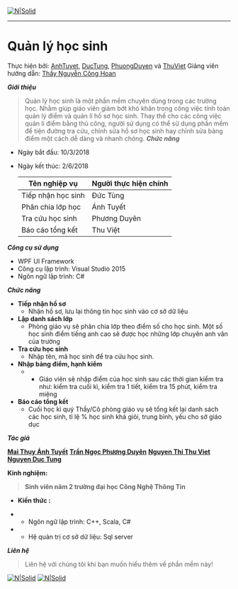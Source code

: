 [![N|Solid](https://i.imgur.com/co6SMdm.png)](https://www.uit.edu.vn/)

---
# Quản lý học sinh
Thực hiện bởi: [AnhTuyet](https://github.com/marianhtuyet), [DucTung](https://github.com/vinhproct13xx), [PhuongDuyen](https://github.com/tranngocphuongduyen) và [ThuViet](https://github.com/ThuViet)
Giảng viên hướng dẫn: [Thầy Nguyễn Công Hoan](https://www.facebook.com/hoan.nguyen.khan)



_**Giới thiệu**_
>Quản lý học sinh là một phần mềm chuyên dùng trong các trường học. Nhằm giúp giáo viên giảm bớt khó khăn trong công việc tính toán quản lý điểm và quản lí hồ sơ học sinh. Thay thế cho các công việc quản lí điểm bằng thủ công, người sử dụng có thể sử dụng phần mềm để tiện đường tra cứu, chỉnh sửa hồ sơ học sinh hay chỉnh sửa bảng điểm một cách dễ dàng và nhanh chóng.
_**Chức năng**_

- Ngày bắt đầu: 10/3/2018
- Ngày kết thúc: 2/6/2018

  Tên nghiệp vụ |  Người thực hiện chính 
  ---|---
    Tiếp nhận học sinh  |  Đức Tùng  |
    Phân chia lớp học |  Ánh Tuyết  |
    Tra cứu học sinh |  Phương Duyên  |
    Báo cáo tổng kết |  Thu Việt  |


_**Công cụ sử dụng**_

- WPF UI Framework
- Công cụ lập trình: Visual Studio 2015
- Ngôn ngữ lập trình: C#

_**Chức năng**_

-    **Tiếp nhận hồ sơ**
        - Nhận hồ sơ, lưu lại thông tin học sinh vào cơ sở dữ liệu 
-    **Lập danh sách lớp**
        - Phòng giáo vụ sẽ phân chia lớp theo điểm số cho học sinh. Một số học sinh điểm tiếng anh cao sẽ được học những lớp chuyên anh văn của trường
-    **Tra cứu học sinh**
        - Nhập tên, mã học sinh để tra cứu học sinh.
-    **Nhập bảng điểm, hạnh kiểm**
        - -	Giáo viên sẽ nhập điểm của học sinh sau các thời gian kiểm tra như: kiểm tra cuối kì, kiểm tra 1 tiết, kiểm tra 15 phút, kiểm tra miệng
-    **Báo cáo tổng kết**
        - Cuối học kì quý Thầy/Cô phòng giáo vụ sẽ tổng kết lại danh sách các học sinh, tỉ lệ % học sinh khá giỏi, trung bình, yếu cho sở giáo dục

_**Tác giả**_




[**Mai Thụy Ánh Tuyết**](https://www.facebook.com/maria.anhtuyet.14)
[**Trần Ngọc Phương Duyên**](https://www.facebook.com/xaxoi.ngoisao.1)
[**Nguyen Thi Thu Viet**](https://www.facebook.com/thuviet25242)
[**Nguyen Duc Tung**](https://www.facebook.com/tung.nguyen.5076)

**Kinh nghiệm:**
>**Sinh viên năm 2 trường đại học Công Nghệ Thông Tin**

- **Kiến thức :**
 - - Ngôn ngữ lập trình: C++, Scala, C#

 - - Hệ quản trị cơ sở dữ liệu: Sql server
 

 
 


_**Liên hệ**_
>Liên hệ với chúng tôi khi bạn muốn hiểu thêm về phần mềm này!

[![N|Solid](https://i.imgur.com/JxnaEYA.png)](https://plus.google.com/u/1/115958963622970269193) [![N|Solid](https://i.imgur.com/sO4jd9m.png)](https://www.facebook.com/maria.anhtuyet.14) 









